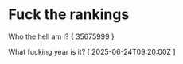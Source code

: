 # Fuck the rankings

Who the hell am I?
{ 35675999 }

What fucking year is it?
[ 2025-06-24T09:20:00Z ]
